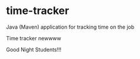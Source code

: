 # time-tracker
Java (Maven) application for tracking time on the job

Time tracker newwww

Good Night Students!!!
